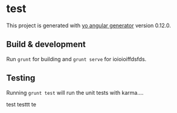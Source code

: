 # test

This project is generated with [yo angular generator](https://github.com/yeoman/generator-angular)
version 0.12.0.

## Build & development

Run `grunt` for building and `grunt serve` for ioioioiffdsfds.

## Testing

Running `grunt test` will run the unit tests with karma....

test testtt te